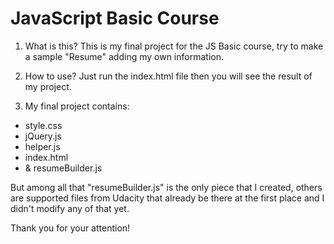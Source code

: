 # JavaScript Basic Course

1. What is this?
This is my final project for the JS Basic course, try to make a sample "Resume" adding my own information.

2. How to use?
Just run the index.html file then you will see the result of my project.

3. My final project contains:

 - style.css 
 - jQuery.js 
 - helper.js 
 - index.html 
 - & resumeBuilder.js 

 But among all that "resumeBuilder.js" is the only piece that I created, others are supported files from Udacity that already be there at the first place and I didn't modify any of that yet.



Thank you for your attention!

